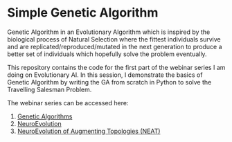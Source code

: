 # Simple Genetic Algorithm

Genetic Algorithm in an Evolutionary Algorithm which is inspired by the biological process of Natural Selection where the fittest individuals survive and are replicated/reproduced/mutated in the next generation to produce a better set of individuals which hopefully solve the problem eventually.

This repository contains the code for the first part of the webinar series I am doing on Evolutionary AI. In this session, I demonstrate the basics of Genetic Algorithm by writing the GA from scratch in Python to solve the Travelling Salesman Problem.

The webinar series can be accessed here:
1. [Genetic Algorithms](https://www.meetup.com/Disrupt-4-0/events/271033356/)
2. [NeuroEvolution](https://www.meetup.com/Disrupt-4-0/events/271212040/)
3. [NeuroEvolution of Augmenting Topologies (NEAT)](https://www.meetup.com/Disrupt-4-0/events/271212059/)